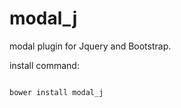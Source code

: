 # modal_j
modal plugin for Jquery and Bootstrap.

install command:

```

bower install modal_j

```
